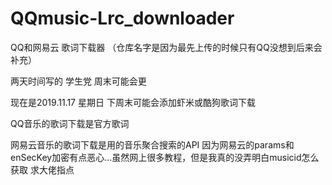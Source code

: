# QQmusic-Lrc_downloader
QQ和网易云 歌词下载器
（仓库名字是因为最先上传的时候只有QQ没想到后来会补充）

两天时间写的 学生党 周末可能会更

现在是2019.11.17 星期日
下周末可能会添加虾米或酷狗歌词下载

QQ音乐的歌词下载是官方歌词

网易云音乐的歌词下载是用的音乐聚合搜索的API
因为网易云的params和enSecKey加密有点恶心...虽然网上很多教程，但是我真的没弄明白musicid怎么获取
求大佬指点

